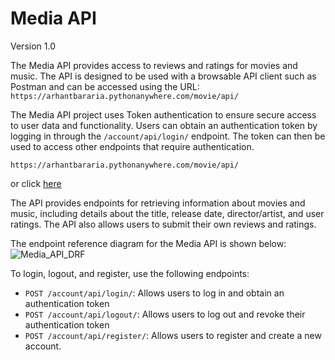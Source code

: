 # Media API

Version 1.0

The Media API provides access to reviews and ratings for movies and music. The API is designed to be used with a browsable API client such as Postman and can be accessed using the URL:
`https://arhantbararia.pythonanywhere.com/movie/api/`

The Media API project uses Token authentication to ensure secure access to user data and functionality. Users can obtain an authentication token by logging in through the `/account/api/login/` endpoint. The token can then be used to access other endpoints that require authentication.

`https://arhantbararia.pythonanywhere.com/movie/api/`

or click [here](http://arhantbararia.pythonanywhere.com/movie/api/)

The API provides endpoints for retrieving information about movies and music, including details about the title, release date, director/artist, and user ratings. The API also allows users to submit their own reviews and ratings.

The endpoint reference diagram for the Media API is shown below:
![Media_API_DRF](https://github.com/arhantbararia/media_API/assets/61796574/998ec22c-3bef-4c0c-a89b-18b6e0e3af6b)


To login, logout, and register, use the following endpoints:

- `POST /account/api/login/`: Allows users to log in and obtain an authentication token
- `POST /account/api/logout/`: Allows users to log out and revoke their authentication token
- `POST /account/api/register/`: Allows users to register and create a new account.
